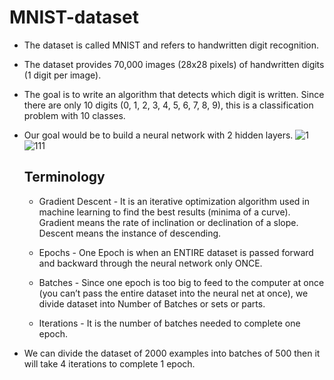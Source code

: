 # MNIST-dataset

* The dataset is called MNIST and refers to handwritten digit recognition. 
* The dataset provides 70,000 images (28x28 pixels) of handwritten digits (1 digit per image).
* The goal is to write an algorithm that detects which digit is written. Since there are only 10 digits (0, 1, 2, 3, 4, 5, 6, 7, 8, 9), this is a classification problem with 10 classes.
* Our goal would be to build a neural network with 2 hidden layers.
![1](https://github.com/ArpitaSatsangi/MNIST-dataset/assets/107709451/f78c75af-63ec-487a-833b-7a508638ed73)
![111](https://github.com/ArpitaSatsangi/MNIST-dataset/assets/107709451/c904a51a-9095-43ae-9953-4638346bfe89)


  ## Terminology
  * Gradient Descent - It is an iterative optimization algorithm used in machine learning to find the best results (minima of a curve).
  Gradient means the rate of inclination or declination of a slope.
Descent means the instance of descending.

  * Epochs - One Epoch is when an ENTIRE dataset is passed forward and backward through the neural network only ONCE.

  * Batches - Since one epoch is too big to feed to the computer at once (you can’t pass the entire dataset into the neural net at once), we divide dataset into Number of Batches or sets or parts.

  * Iterations - It is the number of batches needed to complete one epoch.


* We can divide the dataset of 2000 examples into batches of 500 then it will take 4 iterations to complete 1 epoch.


  
